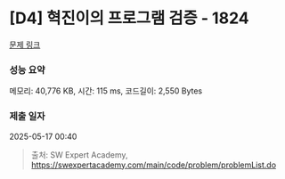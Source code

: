 # [D4] 혁진이의 프로그램 검증 - 1824 

[문제 링크](https://swexpertacademy.com/main/code/problem/problemDetail.do?contestProbId=AV4yLUiKDUoDFAUx) 

### 성능 요약

메모리: 40,776 KB, 시간: 115 ms, 코드길이: 2,550 Bytes

### 제출 일자

2025-05-17 00:40



> 출처: SW Expert Academy, https://swexpertacademy.com/main/code/problem/problemList.do